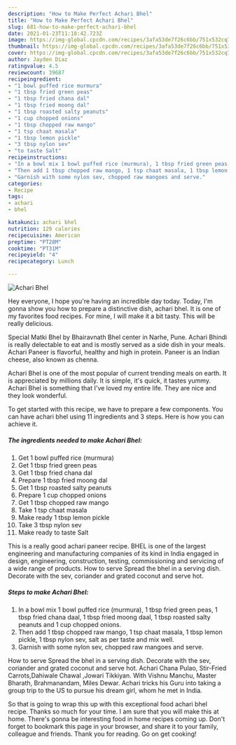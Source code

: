```yaml
---
description: "How to Make Perfect Achari Bhel"
title: "How to Make Perfect Achari Bhel"
slug: 681-how-to-make-perfect-achari-bhel
date: 2021-01-23T11:18:42.723Z
image: https://img-global.cpcdn.com/recipes/3afa53de7f26c6bb/751x532cq70/achari-bhel-recipe-main-photo.jpg
thumbnail: https://img-global.cpcdn.com/recipes/3afa53de7f26c6bb/751x532cq70/achari-bhel-recipe-main-photo.jpg
cover: https://img-global.cpcdn.com/recipes/3afa53de7f26c6bb/751x532cq70/achari-bhel-recipe-main-photo.jpg
author: Jayden Diaz
ratingvalue: 4.5
reviewcount: 39687
recipeingredient:
- "1 bowl puffed rice murmura"
- "1 tbsp fried green peas"
- "1 tbsp fried chana dal"
- "1 tbsp fried moong dal"
- "1 tbsp roasted salty peanuts"
- "1 cup chopped onions"
- "1 tbsp chopped raw mango"
- "1 tsp chaat masala"
- "1 tbsp lemon pickle"
- "3 tbsp nylon sev"
- "to taste Salt"
recipeinstructions:
- "In a bowl mix 1 bowl puffed rice (murmura), 1 tbsp fried green peas, 1 tbsp fried chana daal, 1 tbsp fried moong daal, 1 tbsp roasted salty peanuts and 1 cup chopped onions."
- "Then add 1 tbsp chopped raw mango, 1 tsp chaat masala, 1 tbsp lemon pickle, 1 tbsp nylon sev, salt as per taste and mix well."
- "Garnish with some nylon sev, chopped raw mangoes and serve."
categories:
- Recipe
tags:
- achari
- bhel

katakunci: achari bhel 
nutrition: 129 calories
recipecuisine: American
preptime: "PT28M"
cooktime: "PT31M"
recipeyield: "4"
recipecategory: Lunch

---
```



![Achari Bhel](https://img-global.cpcdn.com/recipes/3afa53de7f26c6bb/751x532cq70/achari-bhel-recipe-main-photo.jpg)

Hey everyone, I hope you're having an incredible day today. Today, I'm gonna show you how to prepare a distinctive dish, achari bhel. It is one of my favorites food recipes. For mine, I will make it a bit tasty. This will be really delicious.

Special Matki Bhel by Bhairavnath Bhel center in Narhe, Pune. Achari Bhindi is really delectable to eat and is mostly served as a side dish in your meals. Achari Paneer is flavorful, healthy and high in protein. Paneer is an Indian cheese, also known as chenna.

Achari Bhel is one of the most popular of current trending meals on earth. It is appreciated by millions daily. It is simple, it's quick, it tastes yummy. Achari Bhel is something that I've loved my entire life. They are nice and they look wonderful.


To get started with this recipe, we have to prepare a few components. You can have achari bhel using 11 ingredients and 3 steps. Here is how you can achieve it.

<!--inarticleads1-->

##### The ingredients needed to make Achari Bhel:

1. Get 1 bowl puffed rice (murmura)
1. Get 1 tbsp fried green peas
1. Get 1 tbsp fried chana dal
1. Prepare 1 tbsp fried moong dal
1. Get 1 tbsp roasted salty peanuts
1. Prepare 1 cup chopped onions
1. Get 1 tbsp chopped raw mango
1. Take 1 tsp chaat masala
1. Make ready 1 tbsp lemon pickle
1. Take 3 tbsp nylon sev
1. Make ready to taste Salt


This is a really good achari paneer recipe. BHEL is one of the largest engineering and manufacturing companies of its kind in India engaged in design, engineering, construction, testing, commissioning and servicing of a wide range of products. How to serve Spread the bhel in a serving dish. Decorate with the sev, coriander and grated coconut and serve hot. 

<!--inarticleads2-->

##### Steps to make Achari Bhel:

1. In a bowl mix 1 bowl puffed rice (murmura), 1 tbsp fried green peas, 1 tbsp fried chana daal, 1 tbsp fried moong daal, 1 tbsp roasted salty peanuts and 1 cup chopped onions.
1. Then add 1 tbsp chopped raw mango, 1 tsp chaat masala, 1 tbsp lemon pickle, 1 tbsp nylon sev, salt as per taste and mix well.
1. Garnish with some nylon sev, chopped raw mangoes and serve.


How to serve Spread the bhel in a serving dish. Decorate with the sev, coriander and grated coconut and serve hot. Achari Chana Pulao, Stir-Fried Carrots,Dahiwale Chawal ,Jowari Tikkiyan. With Vishnu Manchu, Master Bharath, Brahmanandam, Miles Dewar. Achari tricks his Guru into taking a group trip to the US to pursue his dream girl, whom he met in India. 

So that is going to wrap this up with this exceptional food achari bhel recipe. Thanks so much for your time. I am sure that you will make this at home. There's gonna be interesting food in home recipes coming up. Don't forget to bookmark this page in your browser, and share it to your family, colleague and friends. Thank you for reading. Go on get cooking!
